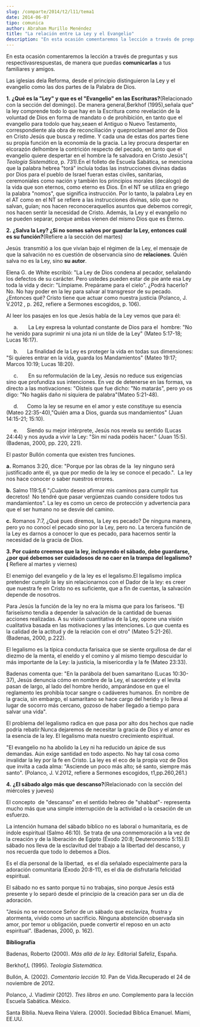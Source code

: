 ```yaml
---
slug: /comparte/2014/t2/l11/tema1
date: 2014-06-07
tipo: comunica
author: Abraham Murillo Menéndez
title: "La relación entre La Ley y el Evangelio"
description: "En esta ocasión comentaremos la lección a través de preguntas y sus  respectivasrespuestas, de manera que puedas comunicarlas a tus familiares y  amigos. Las iglesias dela Reforma, desde el principio distinguieron la Ley y el  evangelio como las dos partes de la Palabra de Dios."
---
```


En esta ocasión comentaremos la lección a través de preguntas y sus respectivasrespuestas, de manera que puedas **comunicarlas** a tus familiares y amigos.

Las iglesias dela Reforma, desde el principio distinguieron la Ley y el evangelio como las dos partes de la Palabra de Dios.

**1.** **¿Qué es la "Ley" y que es el "Evangelio" en las Escrituras?**(Relacionado con la sección del domingo). De manera general,Berkhof (1995),señala que" la ley comprende todo lo que hay en la Escritura como revelación de la voluntad de Dios en forma de mandato o de prohibición, en tanto que el evangelio para todolo que hay,seaen el Antiguo o Nuevo Testamento, correspondiente ala obra de reconciliación y queproclamael amor de Dios en Cristo Jesús que busca y redime. Y cada una de estas dos partes tiene su propia función en la economía de la gracia. La ley procura despertar en elcorazón delhombre la contrición respecto del pecado, en tanto que el evangelio quiere despertar en el hombre la fe salvadora en Cristo Jesús"( _Teología Sistemática_, p. 731).En el folleto de Escuela Sabática, se menciona que la palabra hebrea "torá" incluía todas las instrucciones divinas dadas por Dios para el pueblo de Israel fueran estas civiles, sanitarias, ceremoniales como nación y también los principios morales (decálogo) de la vida que son eternos, como eterno es Dios. En el NT se utiliza en griego la palabra "nomos", que significa instrucción. Por lo tanto, la palabra Ley en el AT como en el NT se refiere a las instrucciones divinas, sólo que no salvan, guían; nos hacen reconoceraquellos asuntos que debemos corregir, nos hacen sentir la necesidad de Cristo. Además, la Ley y el evangelio no se pueden separar, porque ambas vienen del mismo Dios que es Eterno.

**2.** **¿Salva la Ley? ¿Si no somos salvos por guardar la Ley, entonces cuál es su función?**(Refiere a la sección del martes)

Jesús  transmitió a los que vivían bajo el régimen de la Ley, el mensaje de que la salvación no es cuestión de observancia sino de **relaciones**. Quién salva no es la Ley, sino **su autor**.

Elena G. de White escribió: "La Ley de Dios condena al pecador, señalando los defectos de su carácter. Pero ustedes pueden estar de pie ante esa Ley toda la vida y decir: "Límpiame. Prepárame para el cielo". ¿Podrá hacerlo? No. No hay poder en la ley para salvar al transgresor de su pecado. ¿Entonces qué? Cristo tiene que actuar como nuestra justicia (Polanco, J. V.2012 _,_ p. 262, refiere a Sermones escogidos, p. 106).

Al leer los pasajes en los que Jesús habla de la Ley vemos que para él:

     a.       La Ley expresa la voluntad constante de Dios para el  hombre: "No he venido para suprimir ni una jota ni un tilde de la Ley" (Mateo 5:17-18; Lucas 16:17).

     b.      La finalidad de la Ley es proteger la vida en todas sus dimensiones: "Si quieres entrar en la vida, guarda los Mandamientos" (Mateo 19:17; Marcos 10:19; Lucas 18:20).

     c.       En su reformulación de la Ley, Jesús no reduce sus exigencias sino que profundiza sus intenciones. En vez de detenerse en las formas, va directo a las motivaciones: "Oísteis que fue dicho: "No matarás", pero yo os digo: "No hagáis daño ni siquiera de palabra"(Mateo 5:21-48).

     d.      Como la ley se resume en el amor y este constituye su esencia (Mateo 22:35-40),"Quién ama a Dios, guarda sus mandamientos" (Juan 14:15-21; 15:10).

     e.      Siendo su mejor intérprete, Jesús nos revela su sentido (Lucas 24:44) y nos ayuda a vivir la Ley: "Sin mí nada podéis hacer." (Juan 15:5). (Badenas, 2000, pp. 220, 221).

El pastor Bullón comenta que existen tres funciones.

**a.** Romanos 3:20, dice: "Porque por las obras de la  ley ninguno será justificado ante él, ya que por medio de la ley se conoce el pecado.".  La ley nos hace conocer o saber nuestros errores.

**b.** Salmo 119:5,6 "¡Cuánto deseo afirmar mis caminos para cumplir tus decretos!  No tendré que pasar vergüenzas cuando considere todos tus mandamientos". La ley es como un cerco de protección y advertencia para que el ser humano no se desvíe del camino.

**c.** Romanos 7:7, ¿Qué pues diremos, la Ley es pecado? De ninguna manera, pero yo no conocí el pecado sino por la Ley, pero no. La tercera función de la Ley es darnos a conocer lo que es pecado, para hacernos sentir la necesidad de la gracia de Dios.

**3\. Por cuánto creemos que la ley, incluyendo el sábado, debe guardarse, ¿por qué debemos ser cuidadosos de no caer en la trampa del legalismo? (** Refiere al martes y viernes)

El enemigo del evangelio y de la ley es el legalismo.El legalismo implica pretender cumplir la ley sin relacionarnos con el Dador de la ley: es creer que nuestra fe en Cristo no es suficiente, que a fin de cuentas, la salvación depende de nosotros.

Para Jesús la función de la ley no era la misma que para los fariseos. "El fariseísmo tendía a depender la salvación de la cantidad de buenas acciones realizadas. A su visión cuantitativa de la Ley, opone una visión cualitativa basada en las motivaciones y las intenciones. Lo que cuenta es la calidad de la actitud y de la relación con el otro" (Mateo 5:21-26). (Badenas, 2000, p.222).

El legalismo es la típica conducta farisaica que se siente orgullosa de dar el diezmo de la menta, el eneldo y el comino y al mismo tiempo descuidar lo más importante de la Ley: la justicia, la misericordia y la fe (Mateo 23:33).

Badenas comenta que: "En la parábola del buen samaritano (Lucas 10:30-37), Jesús denuncia cómo en nombre de la Ley, el sacerdote y el levita pasan de largo, al lado del hombre herido, amparándose en que el reglamento les prohibía tocar sangre o cadáveres humanos. En nombre de la gracia, sin embargo, el samaritano se hace cargo del herido y lo lleva al lugar de socorro más cercano, gozoso de haber llegado a tiempo para salvar una vida".

El problema del legalismo radica en que pasa por alto dos hechos que nadie podría rebatir:Nunca dejaremos de necesitar la gracia de Dios y el amor es la esencia de la ley. El legalismo mata nuestro crecimiento espiritual.

"El evangelio no ha abolido la Ley ni ha reducido un ápice de sus demandas. Aún exige santidad en todo aspecto. No hay tal cosa como invalidar la ley por la fe en Cristo. La ley es el eco de la propia voz de Dios que invita a cada alma: "Asciende un poco más alto; sé santo, siempre más santo". (Polanco, J. V.2012, refiere a Sermones escogidos, t1,pp.260,261.)

**4.** **¿El sábado algo más que descanso?**(Relacionado con la sección del miércoles y jueves)

El concepto  de "descanso" en el sentido hebreo de "shabbat"- representa mucho más que una simple interrupción de la actividad o la cesación de un esfuerzo.

La intención humana del sábado bíblico no es laboral o humanitaria, es de índole espiritual (Salmo 46:10). Se trata de una conmemoración a la vez de la creación y de la liberación de Egipto (Éxodo 20:8; Deuteronomio 5:15).El sábado nos lleva de la esclavitud del trabajo a la libertad del descanso, y nos recuerda que todo lo debemos a Dios.

Es el día personal de la libertad,  es el día señalado especialmente para la adoración comunitaria (Éxodo 20:8-11), es el día de disfrutarla felicidad espiritual.

El sábado no es santo porque tú no trabajas, sino porque Jesús está presente y lo separó desde el principio de la creación para ser un día de adoración.

"Jesús no se reconoce Señor de un sábado que esclaviza, frustra y atormenta, vivido como un sacrificio. Ninguna abstención observada sin amor, por temor u obligación, puede convertir el reposo en un acto espiritual". (Badenas, 2000, p. 162).

**Bibliografía**

Badenas, Roberto (2000). _Más allá de la ley._ Editorial Safeliz, España.

Berkhof,L (1995). _Teología Sistemática._

Bullón, A. (2002). _Comentario lección 10._ Pan de Vida.Recuperado el 24 de noviembre de 2012.

Polanco, J. Vladimir (2012). _Tres libros en uno._ Complemento para la lección Escuela Sabática. México.

Santa Biblia. Nueva Reina Valera. (2000). Sociedad Bíblica Emanuel. Miami, EE.UU.
